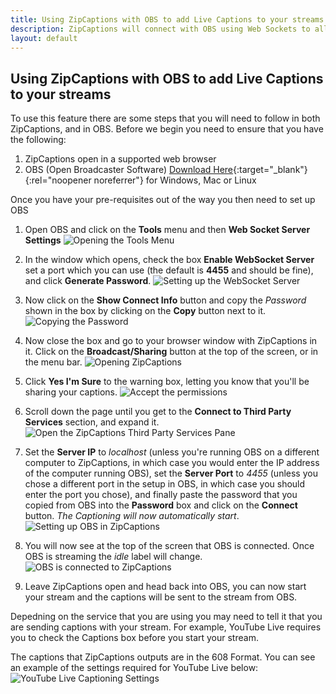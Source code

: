 ```yaml
---
title: Using ZipCaptions with OBS to add Live Captions to your streams
description: ZipCaptions will connect with OBS using Web Sockets to allow you to add Live Captioning to your streams
layout: default
---
```

<h2>Using ZipCaptions with OBS to add Live Captions to your streams</h2>

To use this feature there are some steps that you will need to follow in both ZipCaptions, and in OBS. Before we begin you need to ensure that you have the following:

1. ZipCaptions open in a supported web browser
2. OBS (Open Broadcaster Software) [Download Here](https://obsproject.com/){:target="_blank"}{:rel="noopener noreferrer"} for Windows, Mac or Linux

Once you have your pre-requisites out of the way you then need to set up OBS

1. Open OBS and click on the **Tools** menu and then **Web Socket Server Settings**
![Opening the Tools Menu](/assets/obs_tools.png)

2. In the window which opens, check the box **Enable WebSocket Server** set a port which you can use (the default is **4455** and should be fine), and click **Generate Password**.
![Setting up the WebSocket Server](/assets/obs_socket_setup.png)

3. Now click on the **Show Connect Info** button and copy the _Password_ shown in the box by clicking on the **Copy** button next to it.
![Copying the Password](/assets/obs_password.png)

4. Now close the box and go to your browser window with ZipCaptions in it. Click on the **Broadcast/Sharing** button at the top of the screen, or in the menu bar.
![Opening ZipCaptions](/assets/zip_welcome.png)

5. Click **Yes I'm Sure** to the warning box, letting you know that you'll be sharing your captions.
![Accept the permissions](/assets/zip_permissions.png)

6. Scroll down the page until you get to the **Connect to Third Party Services** section, and expand it.
![Open the ZipCaptions Third Party Services Pane](/assets/zip_3rd_party.png)

7. Set the **Server IP** to _localhost_ (unless you're running OBS on a different computer to ZipCaptions, in which case you would enter the IP address of the computer running OBS), set the **Server Port** to _4455_ (unless you chose a different port in the setup in OBS, in which case you should enter the port you chose), and finally paste the password that you copied from OBS into the **Password** box and click on the **Connect** button. _The Captioning will now automatically start_.
![Setting up OBS in ZipCaptions](/assets/zip_obs_setup.png)

8. You will now see at the top of the screen that OBS is connected. Once OBS is streaming the _idle_ label will change.
![OBS is connected to ZipCaptions](/assets/zip_connected_obs.png)

9. Leave ZipCaptions open and head back into OBS, you can now start your stream and the captions will be sent to the stream from OBS.

Depedning on the service that you are using you may need to tell it that you are sending captions with your stream. For example, YouTube Live requires you to check the Captions box before you start your stream. 

The captions that ZipCaptions outputs are in the 608 Format. You can see an example of the settings required for YouTube Live below:
![YouTube Live Captioning Settings](/assets/youtube_live_settings.png)